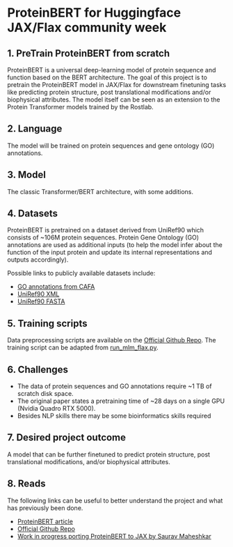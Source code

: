 # ProteinBERT for Huggingface JAX/Flax community week
## 1. PreTrain ProteinBERT from scratch
ProteinBERT is a universal deep-learning model of protein sequence and function based on the BERT architecture. The goal of this project is to pretrain the ProteinBERT model in JAX/Flax for downstream finetuning tasks like predicting protein structure, post translational modifications and/or biophysical attributes. The model itself can be seen as an extension to the Protein Transformer models trained by the Rostlab.

## 2. Language
The model will be trained on protein sequences and gene ontology (GO) annotations.

## 3. Model
The classic Transformer/BERT architecture, with some additions.

## 4. Datasets
ProteinBERT is pretrained on a dataset derived from UniRef90 which consists of ~106M protein sequences. Protein Gene Ontology (GO) annotations are used as additional inputs (to help the model infer about the function of the input protein and update its internal representations and outputs accordingly).

Possible links to publicly available datasets include:
- [GO annotations from CAFA](https://www.biofunctionprediction.org/cafa-targets/cafa4ontologies.zip)
- [UniRef90 XML](ftp://ftp.uniprot.org/pub/databases/uniprot/uniref/uniref90/uniref90.xml.gz)
- [UniRef90 FASTA](ftp://ftp.uniprot.org/pub/databases/uniprot/uniref/uniref90/uniref90.fasta.gz)

## 5. Training scripts
Data preprocessing scripts are available on the [Official Github Repo](https://github.com/nadavbra/protein_bert). The training script can be adapted from [run_mlm_flax.py](https://github.com/huggingface/transformers/blob/master/examples/flax/language-modeling/run_mlm_flax.py).

## 6. Challenges
- The data of protein sequences and GO annotations require ~1 TB of scratch disk space.
- The original paper states a pretraining time of ~28 days on a single GPU (Nvidia Quadro RTX 5000).
- Besides NLP skills there may be some bioinformatics skills required

## 7. Desired project outcome
A model that can be further finetuned to predict protein structure, post translational modifications, and/or biophysical attributes.

## 8. Reads
The following links can be useful to better understand the project and what has previously been done.
- [ProteinBERT article](https://www.biorxiv.org/content/10.1101/2021.05.24.445464v1)
- [Official Github Repo](https://github.com/nadavbra/protein_bert)
- [Work in progress porting ProteinBERT to JAX by Saurav Maheshkar](https://github.com/SauravMaheshkar/ProteinBERT)
